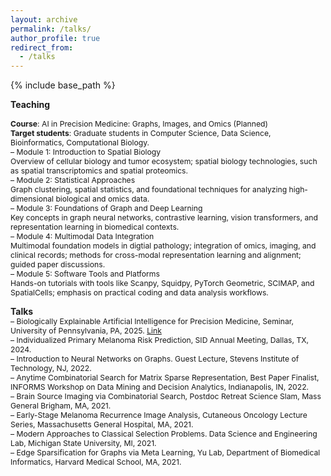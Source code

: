 ```yaml
---
layout: archive
permalink: /talks/
author_profile: true
redirect_from:
  - /talks
---
```


{% include base_path %}

**Teaching**     
<span style="font-size:0.87em;">  
**Course**: AI in Precision Medicine: Graphs, Images, and Omics (Planned)   
**Target students**: Graduate students in Computer Science, Data Science, Bioinformatics, Computational Biology.    
– Module 1: Introduction to Spatial Biology       
Overview of cellular biology and tumor ecosystem; spatial biology technologies, such as spatial transcriptomics and spatial proteomics.               
– Module 2: Statistical Approaches       
Graph clustering, spatial statistics, and foundational techniques for analyzing high-dimensional biological and omics data.      
– Module 3: Foundations of Graph and Deep Learning             
Key concepts in graph neural networks, contrastive learning, vision transformers, and representation learning in biomedical contexts.        
– Module 4: Multimodal Data Integration      
Multimodal foundation models in digtial pathology; integration of omics, imaging, and clinical records; methods for cross-modal representation learning and alignment; guided paper discussions.        
– Module 5: Software Tools and Platforms                  
Hands-on tutorials with tools like Scanpy, Squidpy, PyTorch Geometric, SCIMAP, and SpatialCells; emphasis on practical coding and data analysis workflows.
</span>

**Talks**    
<span style="font-size:0.87em;">
– Biologically Explainable Artificial Intelligence for Precision Medicine, Seminar, University of Pennsylvania, PA, 2025. 
[Link](https://events.med.upenn.edu/dbei/event/783950-dbei-special-seminar-division-of-informatics)         
– Individualized Primary Melanoma Risk Prediction, SID Annual Meeting, Dallas, TX, 2024.     
– Introduction to Neural Networks on Graphs. Guest Lecture, Stevens Institute of Technology, NJ, 2022.       
– Anytime Combinatorial Search for Matrix Sparse Representation, Best Paper Finalist, INFORMS Workshop on Data Mining and Decision Analytics, Indianapolis, IN, 2022.     
– Brain Source Imaging via Combinatorial Search, Postdoc Retreat Science Slam, Mass General Brigham, MA, 2021.     
– Early-Stage Melanoma Recurrence Image Analysis, Cutaneous Oncology Lecture Series, Massachusetts General Hospital, MA, 2021.     
– Modern Approaches to Classical Selection Problems. Data Science and Engineering Lab, Michigan State University, MI, 2021.     
– Edge Sparsification for Graphs via Meta Learning, Yu Lab, Department of Biomedical Informatics, Harvard Medical School, MA, 2021. 
</span>

